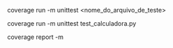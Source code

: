 coverage run -m unittest <nome_do_arquivo_de_teste>

coverage run -m unittest test_calculadora.py

coverage report -m
